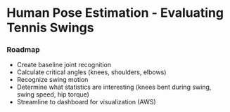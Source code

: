 # Human Pose Estimation - Evaluating Tennis Swings

### Roadmap

- Create baseline joint recognition
- Calculate critical angles (knees, shoulders, elbows)
- Recognize swing motion
- Determine what statistics are interesting (knees bent during swing, swing speed, hip torque)
- Streamline to dashboard for visualization (AWS)
